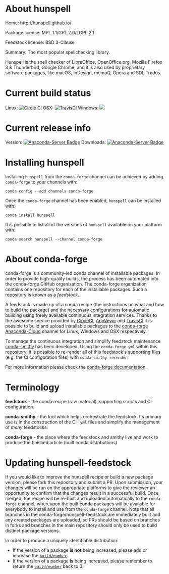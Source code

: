 About hunspell
==============

Home: http://hunspell.github.io/

Package license: MPL 1.1/GPL 2.0/LGPL 2.1

Feedstock license: BSD 3-Clause

Summary: The most popular spellchecking library.

Hunspell is the spell checker of LibreOffice, OpenOffice.org, Mozilla Firefox 3 & Thunderbird,
Google Chrome, and it is also used by proprietary software packages, like macOS, InDesign,
memoQ, Opera and SDL Trados.


Current build status
====================

Linux: [![Circle CI](https://circleci.com/gh/conda-forge/hunspell-feedstock.svg?style=shield)](https://circleci.com/gh/conda-forge/hunspell-feedstock)
OSX: [![TravisCI](https://travis-ci.org/conda-forge/hunspell-feedstock.svg?branch=master)](https://travis-ci.org/conda-forge/hunspell-feedstock)
Windows: ![](https://cdn.rawgit.com/conda-forge/conda-smithy/90845bba35bec53edac7a16638aa4d77217a3713/conda_smithy/static/disabled.svg)

Current release info
====================
Version: [![Anaconda-Server Badge](https://anaconda.org/conda-forge/hunspell/badges/version.svg)](https://anaconda.org/conda-forge/hunspell)
Downloads: [![Anaconda-Server Badge](https://anaconda.org/conda-forge/hunspell/badges/downloads.svg)](https://anaconda.org/conda-forge/hunspell)

Installing hunspell
===================

Installing `hunspell` from the `conda-forge` channel can be achieved by adding `conda-forge` to your channels with:

```
conda config --add channels conda-forge
```

Once the `conda-forge` channel has been enabled, `hunspell` can be installed with:

```
conda install hunspell
```

It is possible to list all of the versions of `hunspell` available on your platform with:

```
conda search hunspell --channel conda-forge
```


About conda-forge
=================

conda-forge is a community-led conda channel of installable packages.
In order to provide high-quality builds, the process has been automated into the
conda-forge GitHub organization. The conda-forge organization contains one repository
for each of the installable packages. Such a repository is known as a *feedstock*.

A feedstock is made up of a conda recipe (the instructions on what and how to build
the package) and the necessary configurations for automatic building using freely
available continuous integration services. Thanks to the awesome service provided by
[CircleCI](https://circleci.com/), [AppVeyor](http://www.appveyor.com/)
and [TravisCI](https://travis-ci.org/) it is possible to build and upload installable
packages to the [conda-forge](https://anaconda.org/conda-forge)
[Anaconda-Cloud](http://docs.anaconda.org/) channel for Linux, Windows and OSX respectively.

To manage the continuous integration and simplify feedstock maintenance
[conda-smithy](http://github.com/conda-forge/conda-smithy) has been developed.
Using the ``conda-forge.yml`` within this repository, it is possible to re-render all of
this feedstock's supporting files (e.g. the CI configuration files) with ``conda smithy rerender``.

For more information please check the [conda-forge documentation](https://conda-forge.org/docs/).

Terminology
===========

**feedstock** - the conda recipe (raw material), supporting scripts and CI configuration.

**conda-smithy** - the tool which helps orchestrate the feedstock.
                   Its primary use is in the construction of the CI ``.yml`` files
                   and simplify the management of *many* feedstocks.

**conda-forge** - the place where the feedstock and smithy live and work to
                  produce the finished article (built conda distributions)


Updating hunspell-feedstock
===========================

If you would like to improve the hunspell recipe or build a new
package version, please fork this repository and submit a PR. Upon submission,
your changes will be run on the appropriate platforms to give the reviewer an
opportunity to confirm that the changes result in a successful build. Once
merged, the recipe will be re-built and uploaded automatically to the
`conda-forge` channel, whereupon the built conda packages will be available for
everybody to install and use from the `conda-forge` channel.
Note that all branches in the conda-forge/hunspell-feedstock are
immediately built and any created packages are uploaded, so PRs should be based
on branches in forks and branches in the main repository should only be used to
build distinct package versions.

In order to produce a uniquely identifiable distribution:
 * If the version of a package **is not** being increased, please add or increase
   the [``build/number``](http://conda.pydata.org/docs/building/meta-yaml.html#build-number-and-string).
 * If the version of a package **is** being increased, please remember to return
   the [``build/number``](http://conda.pydata.org/docs/building/meta-yaml.html#build-number-and-string)
   back to 0.